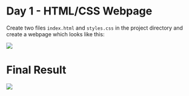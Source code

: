 # Day 1 - HTML/CSS Webpage

Create two files `index.html` and `styles.css` in the project directory and create a webpage which looks like this:

![](fullpage_html_css.png)

# Final Result

![](final.png)
